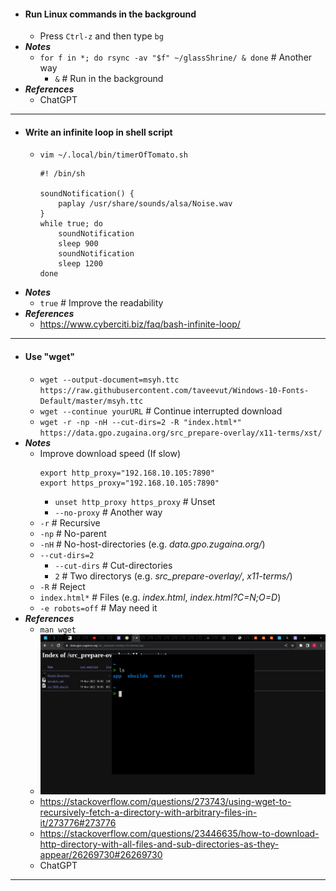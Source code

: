 - #### Run Linux commands in the background
    - Press `Ctrl-z` and then type `bg`
- ***Notes***
    - `for f in *; do rsync -av "$f" ~/glassShrine/ & done` # Another way
        - `&` # Run in the background
- ***References***
    - ChatGPT
- ---
- #### Write an infinite loop in shell script
    - `vim ~/.local/bin/timerOfTomato.sh`
      ```
      #! /bin/sh
    
      soundNotification() {
          paplay /usr/share/sounds/alsa/Noise.wav
      }
      while true; do
          soundNotification
          sleep 900
          soundNotification
          sleep 1200
      done
      ```
- ***Notes***
    - `true` # Improve the readability
- ***References***
    - https://www.cyberciti.biz/faq/bash-infinite-loop/
- ---
- #### Use "wget"
    - `wget --output-document=msyh.ttc https://raw.githubusercontent.com/taveevut/Windows-10-Fonts-Default/master/msyh.ttc`
    - `wget --continue yourURL` # Continue interrupted download
    - `wget -r -np -nH --cut-dirs=2 -R "index.html*" https://data.gpo.zugaina.org/src_prepare-overlay/x11-terms/xst/`
- ***Notes***
    - Improve download speed (If slow)
      ```
      export http_proxy="192.168.10.105:7890"
      export https_proxy="192.168.10.105:7890"
      ```
        - `unset http_proxy https_proxy` # Unset
        - `--no-proxy` # Another way
    - `-r` # Recursive
    - `-np` # No-parent
    - `-nH` # No-host-directories (e.g. *data.gpo.zugaina.org/*)
    - `--cut-dirs=2`
        - `--cut-dirs` # Cut-directories
        - `2` # Two directorys (e.g. *src_prepare-overlay/*, *x11-terms/*)
    - `-R` # Reject
    - `index.html*` # Files (e.g. *index.html*, *index.html?C=N;O=D*)
    -  `-e robots=off` # May need it
- ***References***
    - `man wget`
    - ![2023-01-28_21:59:03.gif](./assets/2023-01-28_21:59:03.gif)
    - https://stackoverflow.com/questions/273743/using-wget-to-recursively-fetch-a-directory-with-arbitrary-files-in-it/273776#273776
    - https://stackoverflow.com/questions/23446635/how-to-download-http-directory-with-all-files-and-sub-directories-as-they-appear/26269730#26269730
    - ChatGPT
- ---
